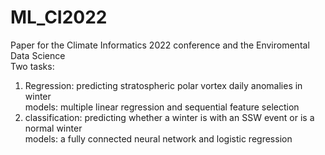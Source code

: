 # ML_CI2022
Paper for the Climate Informatics 2022 conference and the Enviromental Data Science \
Two tasks: 
1. Regression: predicting stratospheric polar vortex daily anomalies in winter \
models: multiple linear regression and sequential feature selection 
2. classification: predicting whether a winter is with an SSW event or is a normal winter \
models: a fully connected neural network and logistic regression
